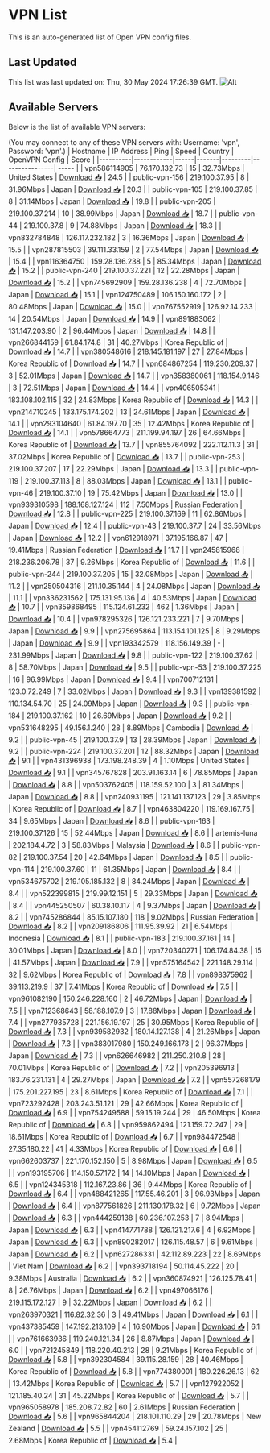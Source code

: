 # VPN List

This is an auto-generated list of Open VPN config files.

## Last Updated

This list was last updated on: Thu, 30 May 2024 17:26:39 GMT.
![Alt](https://repobeats.axiom.co/api/embed/186b98318ef1479477931607c1ad7d823f12451f.svg "Repobeats analytics image")

## Available Servers

Below is the list of available VPN servers:

(You may connect to any of these VPN servers with: Username: 'vpn', Password: 'vpn'.)
| Hostname | IP Address | Ping | Speed | Country | OpenVPN Config | Score |
|----------|------------|------|-------|---------|----------------| ----- |
| vpn586114905 | 76.170.132.73 | 15 | 32.73Mbps | United States | [Download 📥](./configs/server_0_US.ovpn) | 24.5 |
| public-vpn-156 | 219.100.37.95 | 8 | 31.96Mbps | Japan | [Download 📥](./configs/server_1_JP.ovpn) | 20.3 |
| public-vpn-105 | 219.100.37.85 | 8 | 31.14Mbps | Japan | [Download 📥](./configs/server_2_JP.ovpn) | 19.8 |
| public-vpn-205 | 219.100.37.214 | 10 | 38.99Mbps | Japan | [Download 📥](./configs/server_3_JP.ovpn) | 18.7 |
| public-vpn-44 | 219.100.37.8 | 9 | 74.88Mbps | Japan | [Download 📥](./configs/server_4_JP.ovpn) | 18.3 |
| vpn832784848 | 126.117.232.182 | 3 | 16.36Mbps | Japan | [Download 📥](./configs/server_5_JP.ovpn) | 15.5 |
| vpn287815503 | 39.111.33.159 | 2 | 77.54Mbps | Japan | [Download 📥](./configs/server_6_JP.ovpn) | 15.4 |
| vpn116364750 | 159.28.136.238 | 5 | 85.34Mbps | Japan | [Download 📥](./configs/server_7_JP.ovpn) | 15.2 |
| public-vpn-240 | 219.100.37.221 | 12 | 22.28Mbps | Japan | [Download 📥](./configs/server_8_JP.ovpn) | 15.2 |
| vpn745692909 | 159.28.136.238 | 4 | 72.70Mbps | Japan | [Download 📥](./configs/server_9_JP.ovpn) | 15.1 |
| vpn124750489 | 106.150.160.172 | 2 | 80.48Mbps | Japan | [Download 📥](./configs/server_10_JP.ovpn) | 15.0 |
| vpn767552919 | 126.92.14.233 | 14 | 20.54Mbps | Japan | [Download 📥](./configs/server_11_JP.ovpn) | 14.9 |
| vpn891883062 | 131.147.203.90 | 2 | 96.44Mbps | Japan | [Download 📥](./configs/server_12_JP.ovpn) | 14.8 |
| vpn266844159 | 61.84.174.8 | 31 | 40.27Mbps | Korea Republic of | [Download 📥](./configs/server_13_KR.ovpn) | 14.7 |
| vpn380548616 | 218.145.181.197 | 27 | 27.84Mbps | Korea Republic of | [Download 📥](./configs/server_14_KR.ovpn) | 14.7 |
| vpn684867254 | 119.230.209.37 | 3 | 52.01Mbps | Japan | [Download 📥](./configs/server_15_JP.ovpn) | 14.7 |
| vpn358380061 | 118.154.9.146 | 3 | 72.51Mbps | Japan | [Download 📥](./configs/server_16_JP.ovpn) | 14.4 |
| vpn406505341 | 183.108.102.115 | 32 | 24.83Mbps | Korea Republic of | [Download 📥](./configs/server_17_KR.ovpn) | 14.3 |
| vpn214710245 | 133.175.174.202 | 13 | 24.61Mbps | Japan | [Download 📥](./configs/server_18_JP.ovpn) | 14.1 |
| vpn293104640 | 61.84.197.70 | 35 | 12.42Mbps | Korea Republic of | [Download 📥](./configs/server_19_KR.ovpn) | 14.1 |
| vpn578664773 | 211.199.94.197 | 26 | 64.66Mbps | Korea Republic of | [Download 📥](./configs/server_20_KR.ovpn) | 13.7 |
| vpn855764092 | 222.112.11.3 | 31 | 37.02Mbps | Korea Republic of | [Download 📥](./configs/server_21_KR.ovpn) | 13.7 |
| public-vpn-253 | 219.100.37.207 | 17 | 22.29Mbps | Japan | [Download 📥](./configs/server_22_JP.ovpn) | 13.3 |
| public-vpn-119 | 219.100.37.113 | 8 | 88.03Mbps | Japan | [Download 📥](./configs/server_23_JP.ovpn) | 13.1 |
| public-vpn-46 | 219.100.37.10 | 19 | 75.42Mbps | Japan | [Download 📥](./configs/server_24_JP.ovpn) | 13.0 |
| vpn939310598 | 188.168.127.124 | 112 | 7.50Mbps | Russian Federation | [Download 📥](./configs/server_25_RU.ovpn) | 12.8 |
| public-vpn-225 | 219.100.37.169 | 11 | 62.86Mbps | Japan | [Download 📥](./configs/server_26_JP.ovpn) | 12.4 |
| public-vpn-43 | 219.100.37.7 | 24 | 33.56Mbps | Japan | [Download 📥](./configs/server_27_JP.ovpn) | 12.2 |
| vpn612918971 | 37.195.166.87 | 47 | 19.41Mbps | Russian Federation | [Download 📥](./configs/server_28_RU.ovpn) | 11.7 |
| vpn245815968 | 218.236.206.78 | 37 | 9.26Mbps | Korea Republic of | [Download 📥](./configs/server_29_KR.ovpn) | 11.6 |
| public-vpn-244 | 219.100.37.205 | 15 | 32.08Mbps | Japan | [Download 📥](./configs/server_30_JP.ovpn) | 11.2 |
| vpn250504316 | 211.10.35.144 | 4 | 24.08Mbps | Japan | [Download 📥](./configs/server_31_JP.ovpn) | 11.1 |
| vpn336231562 | 175.131.95.136 | 4 | 40.53Mbps | Japan | [Download 📥](./configs/server_32_JP.ovpn) | 10.7 |
| vpn359868495 | 115.124.61.232 | 462 | 1.36Mbps | Japan | [Download 📥](./configs/server_33_JP.ovpn) | 10.4 |
| vpn978295326 | 126.121.233.221 | 7 | 9.70Mbps | Japan | [Download 📥](./configs/server_34_JP.ovpn) | 9.9 |
| vpn275695864 | 113.154.101.125 | 8 | 9.29Mbps | Japan | [Download 📥](./configs/server_35_JP.ovpn) | 9.9 |
| vpn193342579 | 118.156.149.39 | - | 231.99Mbps | Japan | [Download 📥](./configs/server_36_JP.ovpn) | 9.8 |
| public-vpn-122 | 219.100.37.62 | 8 | 58.70Mbps | Japan | [Download 📥](./configs/server_37_JP.ovpn) | 9.5 |
| public-vpn-53 | 219.100.37.225 | 16 | 96.99Mbps | Japan | [Download 📥](./configs/server_38_JP.ovpn) | 9.4 |
| vpn700712131 | 123.0.72.249 | 7 | 33.02Mbps | Japan | [Download 📥](./configs/server_39_JP.ovpn) | 9.3 |
| vpn139381592 | 110.134.54.70 | 25 | 24.09Mbps | Japan | [Download 📥](./configs/server_40_JP.ovpn) | 9.3 |
| public-vpn-184 | 219.100.37.162 | 10 | 26.69Mbps | Japan | [Download 📥](./configs/server_41_JP.ovpn) | 9.2 |
| vpn531648295 | 49.156.1.240 | 28 | 8.89Mbps | Cambodia | [Download 📥](./configs/server_42_KH.ovpn) | 9.2 |
| public-vpn-45 | 219.100.37.9 | 13 | 28.39Mbps | Japan | [Download 📥](./configs/server_43_JP.ovpn) | 9.2 |
| public-vpn-224 | 219.100.37.201 | 12 | 88.32Mbps | Japan | [Download 📥](./configs/server_44_JP.ovpn) | 9.1 |
| vpn431396938 | 173.198.248.39 | 4 | 1.10Mbps | United States | [Download 📥](./configs/server_45_US.ovpn) | 9.1 |
| vpn345767828 | 203.91.163.14 | 6 | 78.85Mbps | Japan | [Download 📥](./configs/server_46_JP.ovpn) | 8.8 |
| vpn503762405 | 118.159.52.100 | 3 | 81.34Mbps | Japan | [Download 📥](./configs/server_47_JP.ovpn) | 8.8 |
| vpn240931195 | 121.141.137.123 | 29 | 3.85Mbps | Korea Republic of | [Download 📥](./configs/server_48_KR.ovpn) | 8.7 |
| vpn463804220 | 119.169.167.75 | 34 | 9.65Mbps | Japan | [Download 📥](./configs/server_49_JP.ovpn) | 8.6 |
| public-vpn-163 | 219.100.37.126 | 15 | 52.44Mbps | Japan | [Download 📥](./configs/server_50_JP.ovpn) | 8.6 |
| artemis-luna | 202.184.4.72 | 3 | 58.83Mbps | Malaysia | [Download 📥](./configs/server_51_MY.ovpn) | 8.6 |
| public-vpn-82 | 219.100.37.54 | 20 | 42.64Mbps | Japan | [Download 📥](./configs/server_52_JP.ovpn) | 8.5 |
| public-vpn-114 | 219.100.37.60 | 11 | 61.35Mbps | Japan | [Download 📥](./configs/server_53_JP.ovpn) | 8.4 |
| vpn534675702 | 219.105.185.132 | 8 | 84.24Mbps | Japan | [Download 📥](./configs/server_54_JP.ovpn) | 8.4 |
| vpn522399815 | 219.99.12.151 | 5 | 29.33Mbps | Japan | [Download 📥](./configs/server_55_JP.ovpn) | 8.4 |
| vpn445250507 | 60.38.10.117 | 4 | 9.37Mbps | Japan | [Download 📥](./configs/server_56_JP.ovpn) | 8.2 |
| vpn745286844 | 85.15.107.180 | 118 | 9.02Mbps | Russian Federation | [Download 📥](./configs/server_57_RU.ovpn) | 8.2 |
| vpn209186806 | 111.95.39.92 | 21 | 6.54Mbps | Indonesia | [Download 📥](./configs/server_58_ID.ovpn) | 8.1 |
| public-vpn-183 | 219.100.37.161 | 14 | 30.01Mbps | Japan | [Download 📥](./configs/server_59_JP.ovpn) | 8.0 |
| vpn720340271 | 106.174.84.38 | 15 | 41.57Mbps | Japan | [Download 📥](./configs/server_60_JP.ovpn) | 7.9 |
| vpn575164542 | 221.148.29.114 | 32 | 9.62Mbps | Korea Republic of | [Download 📥](./configs/server_61_KR.ovpn) | 7.8 |
| vpn898375962 | 39.113.219.9 | 37 | 7.41Mbps | Korea Republic of | [Download 📥](./configs/server_62_KR.ovpn) | 7.5 |
| vpn961082190 | 150.246.228.160 | 2 | 46.72Mbps | Japan | [Download 📥](./configs/server_63_JP.ovpn) | 7.5 |
| vpn712368643 | 58.188.107.9 | 3 | 17.88Mbps | Japan | [Download 📥](./configs/server_64_JP.ovpn) | 7.4 |
| vpn277935728 | 221.156.19.197 | 25 | 30.95Mbps | Korea Republic of | [Download 📥](./configs/server_65_KR.ovpn) | 7.3 |
| vpn939582932 | 180.14.127.138 | 4 | 21.26Mbps | Japan | [Download 📥](./configs/server_66_JP.ovpn) | 7.3 |
| vpn383017980 | 150.249.166.173 | 2 | 96.37Mbps | Japan | [Download 📥](./configs/server_67_JP.ovpn) | 7.3 |
| vpn626646982 | 211.250.210.8 | 28 | 70.01Mbps | Korea Republic of | [Download 📥](./configs/server_68_KR.ovpn) | 7.2 |
| vpn205396913 | 183.76.231.131 | 4 | 29.27Mbps | Japan | [Download 📥](./configs/server_69_JP.ovpn) | 7.2 |
| vpn557268179 | 175.201.227.195 | 23 | 8.61Mbps | Korea Republic of | [Download 📥](./configs/server_70_KR.ovpn) | 7.1 |
| vpn723292428 | 203.243.51.121 | 29 | 42.66Mbps | Korea Republic of | [Download 📥](./configs/server_71_KR.ovpn) | 6.9 |
| vpn754249588 | 59.15.19.244 | 29 | 46.50Mbps | Korea Republic of | [Download 📥](./configs/server_72_KR.ovpn) | 6.8 |
| vpn959862494 | 121.159.72.247 | 29 | 18.61Mbps | Korea Republic of | [Download 📥](./configs/server_73_KR.ovpn) | 6.7 |
| vpn984472548 | 27.35.180.22 | 41 | 4.33Mbps | Korea Republic of | [Download 📥](./configs/server_74_KR.ovpn) | 6.6 |
| vpn662603737 | 221.170.152.150 | 5 | 8.98Mbps | Japan | [Download 📥](./configs/server_75_JP.ovpn) | 6.5 |
| vpn193195706 | 114.150.57.172 | 14 | 14.10Mbps | Japan | [Download 📥](./configs/server_76_JP.ovpn) | 6.5 |
| vpn124345318 | 112.167.23.86 | 36 | 9.44Mbps | Korea Republic of | [Download 📥](./configs/server_77_KR.ovpn) | 6.4 |
| vpn488421265 | 117.55.46.201 | 3 | 96.93Mbps | Japan | [Download 📥](./configs/server_78_JP.ovpn) | 6.4 |
| vpn877561826 | 211.130.178.32 | 6 | 9.72Mbps | Japan | [Download 📥](./configs/server_79_JP.ovpn) | 6.3 |
| vpn444259138 | 60.236.107.253 | 7 | 8.94Mbps | Japan | [Download 📥](./configs/server_80_JP.ovpn) | 6.3 |
| vpn414771788 | 126.121.217.6 | 4 | 6.92Mbps | Japan | [Download 📥](./configs/server_81_JP.ovpn) | 6.3 |
| vpn890282017 | 126.115.48.57 | 6 | 9.61Mbps | Japan | [Download 📥](./configs/server_82_JP.ovpn) | 6.2 |
| vpn627286331 | 42.112.89.223 | 22 | 8.69Mbps | Viet Nam | [Download 📥](./configs/server_83_VN.ovpn) | 6.2 |
| vpn393718194 | 50.114.45.222 | 20 | 9.38Mbps | Australia | [Download 📥](./configs/server_84_AU.ovpn) | 6.2 |
| vpn360874921 | 126.125.78.41 | 8 | 26.76Mbps | Japan | [Download 📥](./configs/server_85_JP.ovpn) | 6.2 |
| vpn497066176 | 219.115.172.127 | 9 | 32.22Mbps | Japan | [Download 📥](./configs/server_86_JP.ovpn) | 6.2 |
| vpn263970321 | 116.82.32.36 | 3 | 49.41Mbps | Japan | [Download 📥](./configs/server_87_JP.ovpn) | 6.1 |
| vpn437385459 | 147.192.213.109 | 4 | 16.90Mbps | Japan | [Download 📥](./configs/server_88_JP.ovpn) | 6.1 |
| vpn761663936 | 119.240.121.34 | 26 | 8.87Mbps | Japan | [Download 📥](./configs/server_89_JP.ovpn) | 6.0 |
| vpn721245849 | 118.220.40.213 | 28 | 9.21Mbps | Korea Republic of | [Download 📥](./configs/server_90_KR.ovpn) | 5.8 |
| vpn392304584 | 39.115.28.159 | 28 | 40.46Mbps | Korea Republic of | [Download 📥](./configs/server_91_KR.ovpn) | 5.8 |
| vpn774380001 | 180.226.26.13 | 62 | 13.42Mbps | Korea Republic of | [Download 📥](./configs/server_92_KR.ovpn) | 5.7 |
| vpn127922052 | 121.185.40.24 | 31 | 45.22Mbps | Korea Republic of | [Download 📥](./configs/server_93_KR.ovpn) | 5.7 |
| vpn965058978 | 185.208.72.82 | 60 | 2.61Mbps | Russian Federation | [Download 📥](./configs/server_94_RU.ovpn) | 5.6 |
| vpn965844204 | 218.101.110.29 | 29 | 20.78Mbps | New Zealand | [Download 📥](./configs/server_95_NZ.ovpn) | 5.5 |
| vpn454112769 | 59.24.157.102 | 25 | 2.68Mbps | Korea Republic of | [Download 📥](./configs/server_96_KR.ovpn) | 5.4 |
